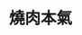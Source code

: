 ---
title: "燒肉本氣"
description: "燒肉本氣"
layout: shop
keywords:
  - 美食競賽
  - 台灣美食
  - 美食精選
datePublished: "2025-06-30"
dateModified: "2025-07-03"
city: "台中市"
district: "西區"
address: "台中市西區華美西街一段32號"
phone: "0423255288"
geo: "24.15238077453479, 120.65832496746523"
google_map: "https://maps.app.goo.gl/swqnLgQ55Y29krv59"
footinder: "https://footinder.com.tw/%E5%8F%B0%E4%B8%AD%E5%B8%82%E8%A5%BF%E5%8D%80/133066/"
official: "https://www.facebook.com/yakinikuhonki/"
award:
  - name: "500盤"
    year: "2024"
    entries:
      - dishes:
          - "蔥玉拌飯"

---